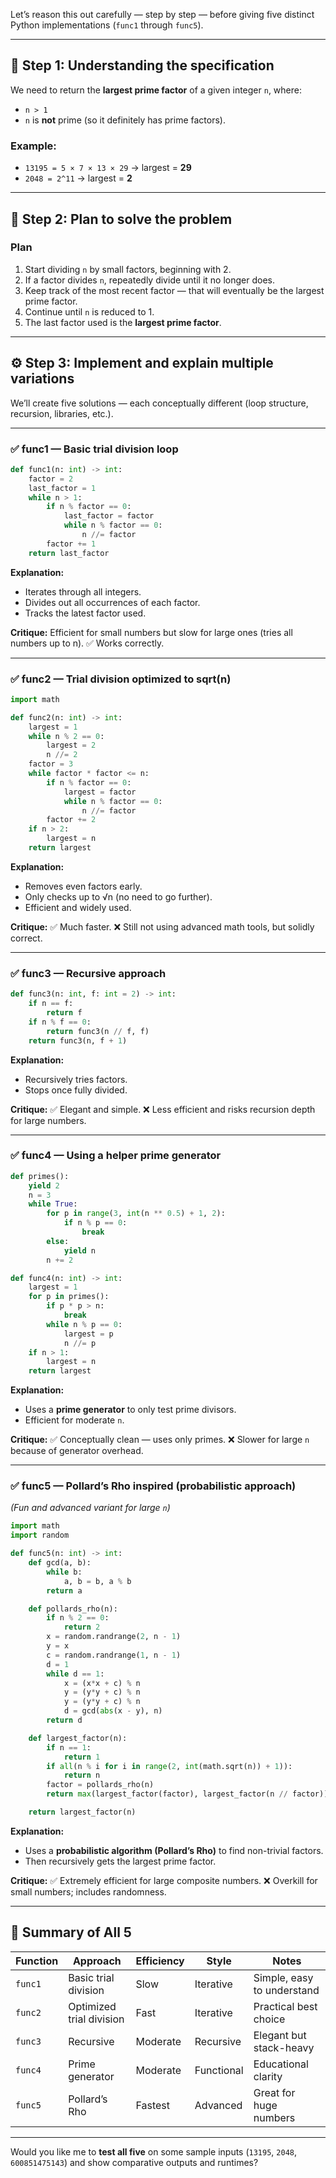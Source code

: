 Let’s reason this out carefully — step by step — before giving five distinct Python implementations (`func1` through `func5`).

---

## 🧠 Step 1: Understanding the specification

We need to return the **largest prime factor** of a given integer `n`, where:

* `n > 1`
* `n` is **not** prime (so it definitely has prime factors).

### Example:

* `13195 = 5 × 7 × 13 × 29` → largest = **29**
* `2048 = 2^11` → largest = **2**

---

## 🧩 Step 2: Plan to solve the problem

### Plan

1. Start dividing `n` by small factors, beginning with 2.
2. If a factor divides `n`, repeatedly divide until it no longer does.
3. Keep track of the most recent factor — that will eventually be the largest prime factor.
4. Continue until `n` is reduced to 1.
5. The last factor used is the **largest prime factor**.

---

## ⚙️ Step 3: Implement and explain multiple variations

We’ll create five solutions — each conceptually different (loop structure, recursion, libraries, etc.).

---

### ✅ **func1 — Basic trial division loop**

```python
def func1(n: int) -> int:
    factor = 2
    last_factor = 1
    while n > 1:
        if n % factor == 0:
            last_factor = factor
            while n % factor == 0:
                n //= factor
        factor += 1
    return last_factor
```

**Explanation:**

* Iterates through all integers.
* Divides out all occurrences of each factor.
* Tracks the latest factor used.

**Critique:**
Efficient for small numbers but slow for large ones (tries all numbers up to n).
✅ Works correctly.

---

### ✅ **func2 — Trial division optimized to sqrt(n)**

```python
import math

def func2(n: int) -> int:
    largest = 1
    while n % 2 == 0:
        largest = 2
        n //= 2
    factor = 3
    while factor * factor <= n:
        if n % factor == 0:
            largest = factor
            while n % factor == 0:
                n //= factor
        factor += 2
    if n > 2:
        largest = n
    return largest
```

**Explanation:**

* Removes even factors early.
* Only checks up to √n (no need to go further).
* Efficient and widely used.

**Critique:**
✅ Much faster.
❌ Still not using advanced math tools, but solidly correct.

---

### ✅ **func3 — Recursive approach**

```python
def func3(n: int, f: int = 2) -> int:
    if n == f:
        return f
    if n % f == 0:
        return func3(n // f, f)
    return func3(n, f + 1)
```

**Explanation:**

* Recursively tries factors.
* Stops once fully divided.

**Critique:**
✅ Elegant and simple.
❌ Less efficient and risks recursion depth for large numbers.

---

### ✅ **func4 — Using a helper prime generator**

```python
def primes():
    yield 2
    n = 3
    while True:
        for p in range(3, int(n ** 0.5) + 1, 2):
            if n % p == 0:
                break
        else:
            yield n
        n += 2

def func4(n: int) -> int:
    largest = 1
    for p in primes():
        if p * p > n:
            break
        while n % p == 0:
            largest = p
            n //= p
    if n > 1:
        largest = n
    return largest
```

**Explanation:**

* Uses a **prime generator** to only test prime divisors.
* Efficient for moderate `n`.

**Critique:**
✅ Conceptually clean — uses only primes.
❌ Slower for large `n` because of generator overhead.

---

### ✅ **func5 — Pollard’s Rho inspired (probabilistic approach)**

*(Fun and advanced variant for large `n`)*

```python
import math
import random

def func5(n: int) -> int:
    def gcd(a, b):
        while b:
            a, b = b, a % b
        return a

    def pollards_rho(n):
        if n % 2 == 0:
            return 2
        x = random.randrange(2, n - 1)
        y = x
        c = random.randrange(1, n - 1)
        d = 1
        while d == 1:
            x = (x*x + c) % n
            y = (y*y + c) % n
            y = (y*y + c) % n
            d = gcd(abs(x - y), n)
        return d

    def largest_factor(n):
        if n == 1:
            return 1
        if all(n % i for i in range(2, int(math.sqrt(n)) + 1)):
            return n
        factor = pollards_rho(n)
        return max(largest_factor(factor), largest_factor(n // factor))

    return largest_factor(n)
```

**Explanation:**

* Uses a **probabilistic algorithm (Pollard’s Rho)** to find non-trivial factors.
* Then recursively gets the largest prime factor.

**Critique:**
✅ Extremely efficient for large composite numbers.
❌ Overkill for small numbers; includes randomness.

---

## 🧾 Summary of All 5

| Function | Approach                 | Efficiency | Style      | Notes                      |
| -------- | ------------------------ | ---------- | ---------- | -------------------------- |
| `func1`  | Basic trial division     | Slow       | Iterative  | Simple, easy to understand |
| `func2`  | Optimized trial division | Fast       | Iterative  | Practical best choice      |
| `func3`  | Recursive                | Moderate   | Recursive  | Elegant but stack-heavy    |
| `func4`  | Prime generator          | Moderate   | Functional | Educational clarity        |
| `func5`  | Pollard’s Rho            | Fastest    | Advanced   | Great for huge numbers     |

---

Would you like me to **test all five** on some sample inputs (`13195`, `2048`, `600851475143`) and show comparative outputs and runtimes?
